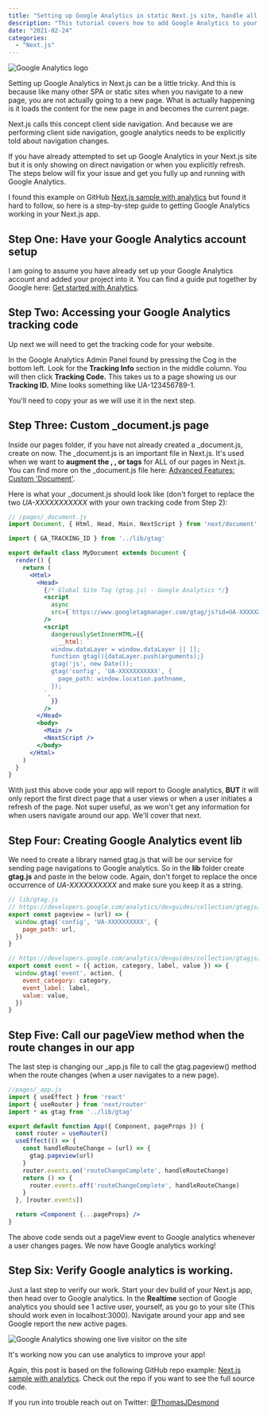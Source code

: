 ```yaml
---
title: "Setting up Google Analytics in static Next.js site, handle all page views"
description: "This tutorial covers how to add Google Analytics to your static Next.js website and track all page views and navigation."
date: "2021-02-24"
categories:
  - "Next.js"
---
```


![Google Analytics logo](/images/ForPosts/googleAnalyticslogo.png)

Setting up Google Analytics in Next.js can be a little tricky. And this is because like many other SPA or static sites when you navigate to a new page, you are not actually going to a new page. What is actually happening is it loads the content for the new page in and becomes the current page. 

Next.js calls this concept client side navigation. And because we are performing client side navigation, google analytics needs to be explicitly told about navigation changes. 

If you have already attempted to set up Google Analytics in your Next.js site but it is only showing on direct navigation or when you explicitly refresh. The steps below will fix your issue and get you fully up and running with Google Analytics.

I found this example on GitHub [Next.js sample with analytics](https://github.com/vercel/next.js/tree/canary/examples/with-google-analytics) but found it hard to follow, so here is a step-by-step guide to getting Google Analytics working in your Next.js app. 

## Step One: Have your Google Analytics account setup

I am going to assume you have already set up your Google Analytics account and added your project into it. You can find a guide put together by Google here: [Get started with Analytics](https://support.google.com/analytics/answer/9306384?hl=en).

## Step Two: Accessing your Google Analytics tracking code

Up next we will need to get the tracking code for your website. 

In the Google Analytics Admin Panel found by pressing the Cog in the bottom left. Look for the **Tracking Info** section in the middle column. You will then click **Tracking Code.** This takes us to a page showing us our **Tracking ID.** Mine looks something like UA-123456789-1.

You'll need to copy your as we will use it in the next step. 

## Step Three: Custom _document.js page

Inside our pages folder, if you have not already created a _document.js, create on now. The _document.js is an important file in Next.js. It's used when we want to **augment the <html>, <head>, or <body> tags** for ALL of our pages in Next.js. You can find more on the _document.js file here: [Advanced Features: Custom 'Document'](https://nextjs.org/docs/advanced-features/custom-document).

Here is what your _document.js should look like (don't forget to replace the two *UA-XXXXXXXXXXX* with your own tracking code from Step 2):

```jsx
// /pages/_document.js
import Document, { Html, Head, Main, NextScript } from 'next/document'

import { GA_TRACKING_ID } from '../lib/gtag'

export default class MyDocument extends Document {
  render() {
    return (
      <Html>
        <Head>
          {/* Global Site Tag (gtag.js) - Google Analytics */}
          <script
            async
            src={`https://www.googletagmanager.com/gtag/js?id=UA-XXXXXXXXXXX`}
          />
          <script
            dangerouslySetInnerHTML={{
              __html: `
            window.dataLayer = window.dataLayer || [];
            function gtag(){dataLayer.push(arguments);}
            gtag('js', new Date());
            gtag('config', 'UA-XXXXXXXXXXX', {
              page_path: window.location.pathname,
            });
          `,
            }}
          />
        </Head>
        <body>
          <Main />
          <NextScript />
        </body>
      </Html>
    )
  }
}
```

With just this above code your app will report to Google analytics, **BUT** it will only report the first direct page that a user views or when a user initiates a refresh of the page. Not super useful, as we won't get any information for when users navigate around our app. We'll cover that next.

## Step Four: Creating Google Analytics event lib

We need to create a library named gtag.js that will be our service for sending page navigations to Google analytics. So in the **lib** folder create **gtag.js** and paste in the below code. Again, don't forget to replace the once occurrence of *UA-XXXXXXXXXX* and make sure you keep it as a string.

```jsx
// lib/gtag.js
// https://developers.google.com/analytics/devguides/collection/gtagjs/pages
export const pageview = (url) => {
  window.gtag('config', 'UA-XXXXXXXXXX', {
    page_path: url,
  })
}

// https://developers.google.com/analytics/devguides/collection/gtagjs/events
export const event = ({ action, category, label, value }) => {
  window.gtag('event', action, {
    event_category: category,
    event_label: label,
    value: value,
  })
}
```

## Step Five: Call our pageView method when the route changes in our app

The last step is changing our _app.js file to call the gtag.pageview() method when the route changes (when a user navigates to a new page).

```jsx
//pages/_app.js
import { useEffect } from 'react'
import { useRouter } from 'next/router'
import * as gtag from '../lib/gtag'

export default function App({ Component, pageProps }) {
  const router = useRouter()
  useEffect(() => {
    const handleRouteChange = (url) => {
      gtag.pageview(url)
    }
    router.events.on('routeChangeComplete', handleRouteChange)
    return () => {
      router.events.off('routeChangeComplete', handleRouteChange)
    }
  }, [router.events])

  return <Component {...pageProps} />
}
```

The above code sends out a pageView event to Google analytics whenever a user changes pages. We now have Google analytics working!

## Step Six: Verify Google analytics is working.

Just a last step to verify our work. Start your dev build of your Next.js app, then head over to Google analytics. In the **Realtime** section of Google analytics you should see 1 active user, yourself, as you go to your site (This should work even in localhost:3000). Navigate around your app and see Google report the new active pages. 

![Google Analytics showing one live visitor on the site](/images/ForPosts/1LiveUser.png)

It's working now you can use analytics to improve your app!

Again, this post is based on the following GitHub repo example: [Next.js sample with analytics](https://github.com/vercel/next.js/tree/canary/examples/with-google-analytics). Check out the repo if you want to see the full source code. 

If you run into trouble reach out on Twitter: [@ThomasJDesmond](https://twitter.com/ThomasJDesmond)